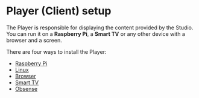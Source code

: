 # Player (Client) setup

The Player is responsible for displaying the content provided by the Studio.
You can run it on a **Raspberry Pi**, a **Smart TV** or any other device with a browser and a screen.

There are four ways to install the Player:

- [Raspberry Pi](/install/player-client/raspberry-pi)
- [Linux](/install/player-client/linux)
- [Browser](/install/player-client/browser)
- [Smart TV](/install/player-client/smart-tv)
- [Obsense](/install/player-client/obsense)
